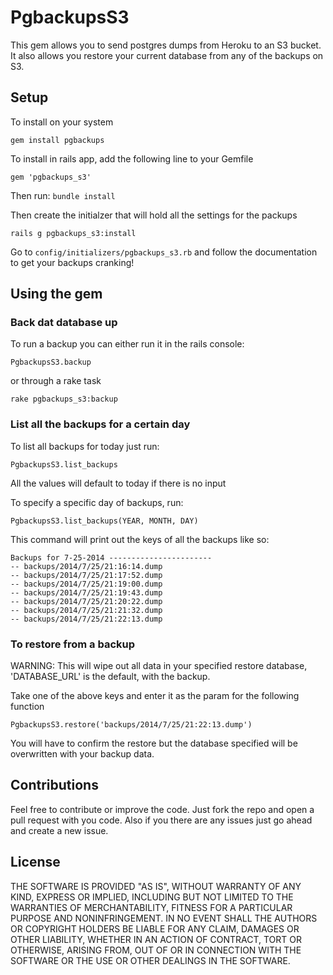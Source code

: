 PgbackupsS3
=======================================

This gem allows you to send postgres dumps from Heroku to an S3 bucket. It also
allows you restore your current database from any of the backups on S3.

## Setup

To install on your system

`gem install pgbackups`

To install in rails app, add the following line to your Gemfile

`gem 'pgbackups_s3'`

Then run: `bundle install`

Then create the initialzer that will hold all the settings for the packups

`rails g pgbackups_s3:install`

Go to `config/initializers/pgbackups_s3.rb` and follow the documentation to get your backups cranking!

## Using the gem

### Back dat database up

To run a backup you can either run it in the rails console:

`PgbackupsS3.backup`

or through a rake task

`rake pgbackups_s3:backup`

### List all the backups for a certain day

To list all backups for today just run:

`PgbackupsS3.list_backups`

All the values will default to today if there is no input

To specify a specific day of backups, run:

`PgbackupsS3.list_backups(YEAR, MONTH, DAY)`

This command will print out the keys of all the backups like so:

<pre><code>Backups for 7-25-2014 -----------------------
-- backups/2014/7/25/21:16:14.dump
-- backups/2014/7/25/21:17:52.dump
-- backups/2014/7/25/21:19:00.dump
-- backups/2014/7/25/21:19:43.dump
-- backups/2014/7/25/21:20:22.dump
-- backups/2014/7/25/21:21:32.dump
-- backups/2014/7/25/21:22:13.dump
</code></pre>

### To restore from a backup

WARNING: This will wipe out all data in your specified restore database, 'DATABASE_URL' is the default, with the backup.

Take one of the above keys and enter it as the param for the following function

`PgbackupsS3.restore('backups/2014/7/25/21:22:13.dump')`

You will have to confirm the restore but the database specified will be overwritten with your backup data.

## Contributions

Feel free to contribute or improve the code. Just fork the repo and open a pull request with you code. Also if you there are any issues just go ahead and create a new issue.

## License

THE SOFTWARE IS PROVIDED "AS IS", WITHOUT WARRANTY OF ANY KIND, EXPRESS OR
IMPLIED, INCLUDING BUT NOT LIMITED TO THE WARRANTIES OF MERCHANTABILITY,
FITNESS FOR A PARTICULAR PURPOSE AND NONINFRINGEMENT. IN NO EVENT SHALL THE
AUTHORS OR COPYRIGHT HOLDERS BE LIABLE FOR ANY CLAIM, DAMAGES OR OTHER
LIABILITY, WHETHER IN AN ACTION OF CONTRACT, TORT OR OTHERWISE, ARISING FROM,
OUT OF OR IN CONNECTION WITH THE SOFTWARE OR THE USE OR OTHER DEALINGS IN
THE SOFTWARE.